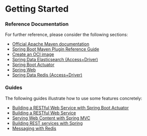 # Getting Started

### Reference Documentation

For further reference, please consider the following sections:

* [Official Apache Maven documentation](https://maven.apache.org/guides/index.html)
* [Spring Boot Maven Plugin Reference Guide](https://docs.spring.io/spring-boot/docs/2.4.1/maven-plugin/reference/html/)
* [Create an OCI image](https://docs.spring.io/spring-boot/docs/2.4.1/maven-plugin/reference/html/#build-image)
* [Spring Data Elasticsearch (Access+Driver)](https://docs.spring.io/spring-boot/docs/2.4.1/reference/htmlsingle/#boot-features-elasticsearch)
* [Spring Boot Actuator](https://docs.spring.io/spring-boot/docs/2.4.1/reference/htmlsingle/#production-ready)
* [Spring Web](https://docs.spring.io/spring-boot/docs/2.4.1/reference/htmlsingle/#boot-features-developing-web-applications)
* [Spring Data Redis (Access+Driver)](https://docs.spring.io/spring-boot/docs/2.4.1/reference/htmlsingle/#boot-features-redis)

### Guides

The following guides illustrate how to use some features concretely:

* [Building a RESTful Web Service with Spring Boot Actuator](https://spring.io/guides/gs/actuator-service/)
* [Building a RESTful Web Service](https://spring.io/guides/gs/rest-service/)
* [Serving Web Content with Spring MVC](https://spring.io/guides/gs/serving-web-content/)
* [Building REST services with Spring](https://spring.io/guides/tutorials/bookmarks/)
* [Messaging with Redis](https://spring.io/guides/gs/messaging-redis/)

